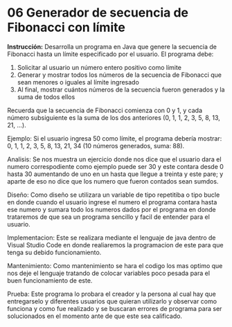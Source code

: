 # 06 **Generador de secuencia de Fibonacci con límite**

**Instrucción:** Desarrolla un programa en Java que genere la secuencia de Fibonacci hasta un límite especificado por el usuario. El programa debe:

1. Solicitar al usuario un número entero positivo como límite
2. Generar y mostrar todos los números de la secuencia de Fibonacci que sean menores o iguales al límite ingresado
3. Al final, mostrar cuántos números de la secuencia fueron generados y la suma de todos ellos

Recuerda que la secuencia de Fibonacci comienza con 0 y 1, y cada número subsiguiente es la suma de los dos anteriores (0, 1, 1, 2, 3, 5, 8, 13, 21, ...).

Ejemplo: Si el usuario ingresa 50 como límite, el programa debería mostrar: 0, 1, 1, 2, 3, 5, 8, 13, 21, 34 (10 números generados, suma: 88).



Analisis: Se nos muestra un ejercicio donde nos dice que el usuario dara el numero correspodiente como ejemplo puede ser 30 y este contara desde 0 hasta 30 aumentando de uno en un hasta que llegue a treinta y este pare; y aparte de eso no dice que los numero que fueron contados sean sumdos.

Diseño: Como diseño se utilizara un variable de tipo repetitiba o tipo bucle en donde cuando el usuario ingrese el numero el programa contara hasta ese numero y sumara todo los numeros dados por el programa en donde trataremos de que sea un programa sencillo y facil de entender para el usuario.

Implementacion: Este se realizara mediante el lenguaje de java dentro de Visual Studio Code en donde realiaremos la programacion de este para que tenga su debido funcionamiento.

Mantenimiento: Como mantenimiento se hara el codigo los mas optimo que nos deje el lenguaje tratando de colocar variables poco pesada para el buen funcionamiento de este.

Prueba: Este programa lo probara el creador y la persona al cual hay que entregarselo y diferentes usuarios que quieran utilizarlo y observar como funciona y como fue realizado y se buscaran errores de programa para ser solucionados en el momento ante de que este sea calificado.

